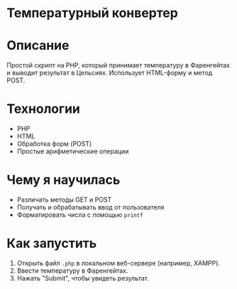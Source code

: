 # Температурный конвертер

# Описание
Простой скрипт на PHP, который принимает температуру в Фаренгейтах и выводит результат в Цельсиях. Использует HTML-форму и метод POST.

# Технологии
- PHP
- HTML
- Обработка форм (POST)
- Простые арифметические операции

# Чему я научилась
- Различать методы GET и POST
- Получать и обрабатывать ввод от пользователя
- Форматировать числа с помощью `printf`

# Как запустить
1. Открыть файл `.php` в локальном веб-сервере (например, XAMPP).
2. Ввести температуру в Фаренгейтах.
3. Нажать "Submit", чтобы увидеть результат.
